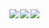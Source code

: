 <img align="left" src="https://github-readme-stats.vercel.app/api?username=BarthVisuals&show_icons=true&theme=radical" />
<img align="left" src="https://github-readme-stats.vercel.app/api/wakatime?username=BarthVisuals&theme=radical" />
<img align="center" src="https://github-readme-stats.vercel.app/api/top-langs/?username=BarthVisuals&theme=radical" />
